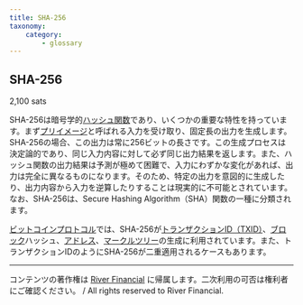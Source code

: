 ```yaml
---
title: SHA-256
taxonomy:
    category:
        - glossary
---
```


## SHA-256
2,100 sats

SHA-256は暗号学的[ハッシュ関数](http://lostinbitcoin.jp.testrs.jp/staging/glossary/hash_function/)であり、いくつかの重要な特性を持っています。まず[プリイメージ](http://lostinbitcoin.jp.testrs.jp/staging/glossary/preimage/)と呼ばれる入力を受け取り、固定長の出力を生成します。SHA-256の場合、この出力は常に256ビットの長さです。この生成プロセスは決定論的であり、同じ入力内容に対して必ず同じ出力結果を返します。また、ハッシュ関数の出力結果は予測が極めて困難で、入力にわずかな変化があれば、出力は完全に異なるものになります。そのため、特定の出力を意図的に生成したり、出力内容から入力を逆算したりすることは現実的に不可能とされています。なお、SHA-256は、Secure Hashing Algorithm（SHA）関数の一種に分類されます。

[ビットコインプロトコル](http://lostinbitcoin.jp.testrs.jp/staging/glossary/protocol/)では、SHA-256が[トランザクションID（TXID）](http://lostinbitcoin.jp.testrs.jp/staging/glossary/txid/)、[ブロック](http://lostinbitcoin.jp.testrs.jp/staging/glossary/block/)ハッシュ、[アドレス](http://lostinbitcoin.jp.testrs.jp/staging/glossary/address/)、[マークルツリー](http://lostinbitcoin.jp.testrs.jp/staging/glossary/merkle_tree/)の生成に利用されています。また、トランザクションIDのようにSHA-256が二重適用されるケースもあります。

---
コンテンツの著作権は [River Financial](https://river.com/) に帰属します。二次利用の可否は権利者にご確認ください。 / All rights reserved to River Financial.
